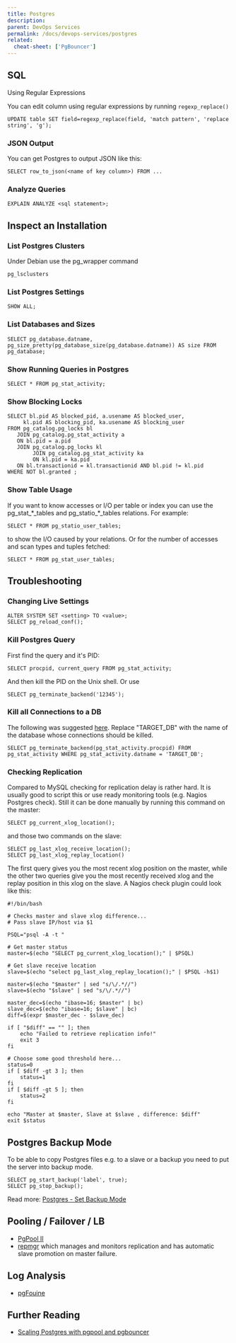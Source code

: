```yaml
---
title: Postgres
description: 
parent: DevOps Services
permalink: /docs/devops-services/postgres
related:
  cheat-sheet: ['PgBouncer']
---
```


## SQL

Using Regular Expressions

You can edit column using regular expressions by running
`regexp_replace()`

    UPDATE table SET field=regexp_replace(field, 'match pattern', 'replace string', 'g');

### JSON Output

You can get Postgres to output JSON like this:

    SELECT row_to_json(<name of key column>) FROM ...

### Analyze Queries

    EXPLAIN ANALYZE <sql statement>;

## Inspect an Installation

### List Postgres Clusters

Under Debian use the pg\_wrapper command

    pg_lsclusters

### List Postgres Settings

    SHOW ALL;

### List Databases and Sizes

    SELECT pg_database.datname, pg_size_pretty(pg_database_size(pg_database.datname)) AS size FROM pg_database;

### Show Running Queries in Postgres

    SELECT * FROM pg_stat_activity;

### Show Blocking Locks

    SELECT bl.pid AS blocked_pid, a.usename AS blocked_user, 
         kl.pid AS blocking_pid, ka.usename AS blocking_user
    FROM pg_catalog.pg_locks bl
       JOIN pg_catalog.pg_stat_activity a
       ON bl.pid = a.pid
       JOIN pg_catalog.pg_locks kl
            JOIN pg_catalog.pg_stat_activity ka
            ON kl.pid = ka.pid
       ON bl.transactionid = kl.transactionid AND bl.pid != kl.pid
    WHERE NOT bl.granted ;

### Show Table Usage

If you want to know accesses or I/O per table or index you can use the
pg\_stat\_\*\_tables and pg\_statio\_\*\_tables relations. For example:

    SELECT * FROM pg_statio_user_tables;

to show the I/O caused by your relations. Or for the number of accesses
and scan types and tuples fetched:

    SELECT * FROM pg_stat_user_tables;

## Troubleshooting

### Changing Live Settings

    ALTER SYSTEM SET <setting> TO <value>;
    SELECT pg_reload_conf();

### Kill Postgres Query

First find the query and it's PID:

    SELECT procpid, current_query FROM pg_stat_activity;

And then kill the PID on the Unix shell. Or use

    SELECT pg_terminate_backend('12345');

### Kill all Connections to a DB

The following was suggested
[here](http://varwww.com/2013/06/16/kill-postgresql-backend-connections/).
Replace "TARGET\_DB" with the name of the database whose connections
should be killed.

    SELECT pg_terminate_backend(pg_stat_activity.procpid) FROM pg_stat_activity WHERE pg_stat_activity.datname = 'TARGET_DB';

### Checking Replication

Compared to MySQL checking for replication delay is rather hard. It is
usually good to script this or use ready monitoring tools (e.g. Nagios
Postgres check). Still it can be done manually by running this command
on the master:

    SELECT pg_current_xlog_location();

and those two commands on the slave:

    SELECT pg_last_xlog_receive_location();
    SELECT pg_last_xlog_replay_location()

The first query gives you the most recent xlog position on the master,
while the other two queries give you the most recently received xlog and
the replay position in this xlog on the slave. A Nagios check plugin
could look like this:

    #!/bin/bash

    # Checks master and slave xlog difference...
    # Pass slave IP/host via $1

    PSQL="psql -A -t "

    # Get master status
    master=$(echo "SELECT pg_current_xlog_location();" | $PSQL)

    # Get slave receive location
    slave=$(echo "select pg_last_xlog_replay_location();" | $PSQL -h$1)

    master=$(echo "$master" | sed "s/\/.*//")
    slave=$(echo "$slave" | sed "s/\/.*//")

    master_dec=$(echo "ibase=16; $master" | bc)
    slave_dec=$(echo "ibase=16; $slave" | bc)
    diff=$(expr $master_dec - $slave_dec)

    if [ "$diff" == "" ]; then
        echo "Failed to retrieve replication info!"
        exit 3
    fi

    # Choose some good threshold here...
    status=0
    if [ $diff -gt 3 ]; then
        status=1
    fi
    if [ $diff -gt 5 ]; then
        status=2
    fi

    echo "Master at $master, Slave at $slave , difference: $diff"
    exit $status

## Postgres Backup Mode

To be able to copy Postgres files e.g. to a slave or a backup you need
to put the server into backup mode.

    SELECT pg_start_backup('label', true);
    SELECT pg_stop_backup();

Read more: [Postgres - Set Backup
Mode](http://www.postgresql.org/docs/9.1/static/continuous-archiving.html#BACKUP-BASE-BACKUP)

## Pooling / Failover / LB

- [PgPool II](http://pgpool.net)
- [repmgr](http://www.repmgr.org/) which manages and monitors replication and 
  has automatic slave promotion on master failure.

## Log Analysis

- [pgFouine](http://pgfouine.projects.pgfoundry.org/)

## Further Reading

- [Scaling Postgres with pgpool and
    pgbouncer](http://girders.org/blog/2012/09/29/scaling-postgresql-with-pgpool-and-pgbouncer/)


